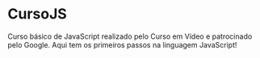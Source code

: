 # CursoJS

Curso básico de JavaScript realizado pelo Curso em Vídeo e patrocinado pelo Google. Aqui tem os primeiros passos na linguagem JavaScript!
